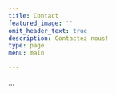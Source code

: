```yaml
---
title: Contact
featured_image: ''
omit_header_text: true
description: Contactez nous!
type: page
menu: main

---
```


...